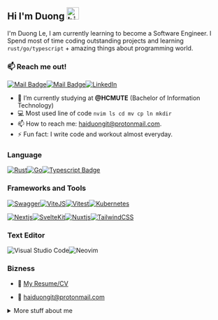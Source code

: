 ## Hi I'm Duong <img src="https://user-images.githubusercontent.com/1303154/88677602-1635ba80-d120-11ea-84d8-d263ba5fc3c0.gif" width="28px" alt="hi">

I'm Duong Le, I am currently learning to become a Software Engineer. I Spend most of time coding outstanding projects and learning `rust/go/typescript` + amazing things about programming world.

### :mailbox: Reach me out!

[![Mail Badge](https://img.shields.io/badge/Gmail-D14836?style=for-the-badge&logo=gmail&logoColor=white)](mailto:songji2k@gmail.com)[![Mail Badge](https://img.shields.io/badge/protonmail-8B89CC?style=for-the-badge&logo=protonmail&logoColor=white)](mailto:haiduongit@protonmail.com)[![LinkedIn](https://img.shields.io/badge/linkedin-%230077B5.svg?style=for-the-badge&logo=linkedin&logoColor=white)](https://www.linkedin.com/in/le-ho-hai-duong-8b7382220/)

<!-- TODO: Add last video link -->

- 🔭 I’m currently studying at **@HCMUTE** (Bachelor of Information Technology)
- :computer: Most used line of code `nvim ls cd mv cp ln mkdir`
- 📫 How to reach me: haiduongit@protonmail.com.
- ⚡ Fun fact: I write code and workout almost everyday.

<!-- TODO: Make technologies links takes you to repositories -->

### Language

[![Rust](https://img.shields.io/badge/rust-%23000000.svg?style=for-the-badge&logo=rust&logoColor=white)](#)[![Go](https://img.shields.io/badge/Go-00ADD8?style=for-the-badge&logo=go&logoColor=white)](#)[![Typescript Badge](https://img.shields.io/badge/TypeScript-007ACC?style=for-the-badge&logo=typescript&logoColor=white)](#)

### Frameworks and Tools

[![Swagger](https://img.shields.io/badge/Swagger-85EA2D?style=for-the-badge&logo=Swagger&logoColor=white)](#)[![ViteJS](https://img.shields.io/badge/Vite-B73BFE?style=for-the-badge&logo=vite&logoColor=FFD62E)](#)[![Vitest](https://img.shields.io/badge/Vitest-6E9F18.svg?style=for-the-badge&logo=Vitest&logoColor=white)](#)[![Kubernetes](https://img.shields.io/badge/kubernetes-%23326ce5.svg?style=for-the-badge&logo=kubernetes&logoColor=white)](#)

[![Nextjs](https://img.shields.io/badge/next.js-fff?style=for-the-badge&logo=nextdotjs&logoColor=000&labelColor=fff&color=000)](#)[![SvelteKit](https://img.shields.io/badge/SvelteKit-FF3E00?style=for-the-badge&logo=Svelte&logoColor=white)](#)[![Nuxtjs](https://img.shields.io/badge/Nuxt-002E3B?style=for-the-badge&logo=nuxtdotjs&logoColor=#00DC82)](#)[![TailwindCSS](https://img.shields.io/badge/Tailwind_CSS-38B2AC?style=for-the-badge&logo=tailwind-css&logoColor=white)](#)

### Text Editor

![Visual Studio Code](https://img.shields.io/badge/Visual%20Studio%20Code-0078d7.svg?style=for-the-badge&logo=visual-studio-code&logoColor=white)![Neovim](https://img.shields.io/badge/Neovim-43a047.svg?style=for-the-badge&logo=neovim&logoColor=43a047&labelColor=fff&color=43a047)

### Bizness

- :paperclip: [My Resume/CV](https://github.com/nomorechokedboy/nomorechokedboy/blob/master/resumes/Resume-v1.0.pdf)

- :email: haiduongit@protonmail.com

<details>
<summary>
  More stuff about me
</summary>

<br >

### Coding Stats

<!--START_SECTION:waka-->

```txt
Go           6 hrs 36 mins   █████████░░░░░░░░░░░░░░░░   36.09 %
Svelte       4 hrs 15 mins   █████▓░░░░░░░░░░░░░░░░░░░   23.25 %
TypeScript   2 hrs 47 mins   ███▓░░░░░░░░░░░░░░░░░░░░░   15.26 %
Lua          1 hr 13 mins    █▓░░░░░░░░░░░░░░░░░░░░░░░   06.72 %
netrw        51 mins         █▒░░░░░░░░░░░░░░░░░░░░░░░   04.69 %
```

<!--END_SECTION:waka-->

</details>
